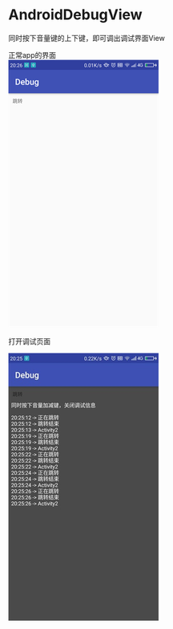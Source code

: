 # AndroidDebugView

同时按下音量键的上下键，即可调出调试界面View

正常app的界面                  
![](/png/1.jpg)  


打开调试页面 

![](/png/2.jpg)




